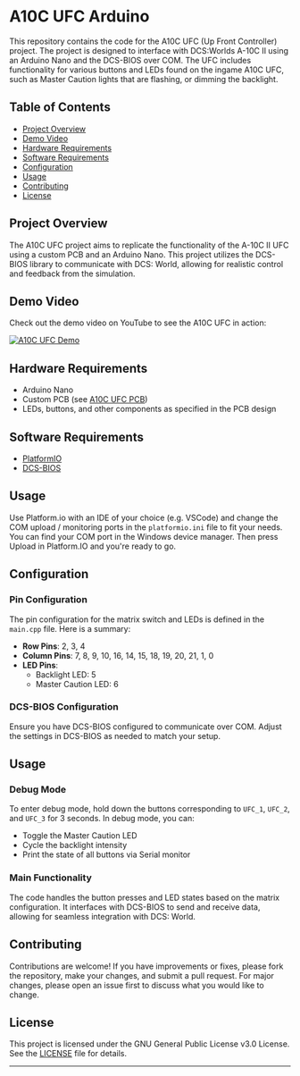 # A10C UFC Arduino

This repository contains the code for the A10C UFC (Up Front Controller) project. The project is designed to interface with DCS:Worlds A-10C II using an Arduino Nano and the DCS-BIOS over COM. The UFC includes functionality for various buttons and LEDs found on the ingame A10C UFC, such as Master Caution lights that are flashing, or dimming the backlight.

## Table of Contents
- [Project Overview](#project-overview)
- [Demo Video](#demo-video)
- [Hardware Requirements](#hardware-requirements)
- [Software Requirements](#software-requirements)
- [Configuration](#configuration)
- [Usage](#usage)
- [Contributing](#contributing)
- [License](#license)

## Project Overview

The A10C UFC project aims to replicate the functionality of the A-10C II UFC using a custom PCB and an Arduino Nano. This project utilizes the DCS-BIOS library to communicate with DCS: World, allowing for realistic control and feedback from the simulation.

## Demo Video

Check out the demo video on YouTube to see the A10C UFC in action:

[![A10C UFC Demo](https://img.youtube.com/vi/IKTZMvRl_7A/0.jpg)](https://www.youtube.com/watch?v=IKTZMvRl_7A)

## Hardware Requirements

- Arduino Nano
- Custom PCB (see [A10C UFC PCB](https://github.com/w3z315/a10c-ufc-pcb))
- LEDs, buttons, and other components as specified in the PCB design

## Software Requirements

- [PlatformIO](https://platformio.org/)
- [DCS-BIOS](https://github.com/DCS-Skunkworks/dcs-bios)

## Usage
Use Platform.io with an IDE of your choice (e.g. VSCode) and change the COM upload / monitoring ports in the `platformio.ini` file to fit your needs. You can find your COM port in the Windows device manager.
Then press Upload in Platform.IO and you're ready to go.

## Configuration

### Pin Configuration

The pin configuration for the matrix switch and LEDs is defined in the `main.cpp` file. Here is a summary:

- **Row Pins**: 2, 3, 4
- **Column Pins**: 7, 8, 9, 10, 16, 14, 15, 18, 19, 20, 21, 1, 0
- **LED Pins**: 
  - Backlight LED: 5
  - Master Caution LED: 6

### DCS-BIOS Configuration

Ensure you have DCS-BIOS configured to communicate over COM. Adjust the settings in DCS-BIOS as needed to match your setup.

## Usage

### Debug Mode

To enter debug mode, hold down the buttons corresponding to `UFC_1`, `UFC_2`, and `UFC_3` for 3 seconds. In debug mode, you can:

- Toggle the Master Caution LED
- Cycle the backlight intensity
- Print the state of all buttons via Serial monitor

### Main Functionality

The code handles the button presses and LED states based on the matrix configuration. It interfaces with DCS-BIOS to send and receive data, allowing for seamless integration with DCS: World.

## Contributing

Contributions are welcome! If you have improvements or fixes, please fork the repository, make your changes, and submit a pull request. For major changes, please open an issue first to discuss what you would like to change.

## License

This project is licensed under the GNU General Public License v3.0 License. See the [LICENSE](LICENSE) file for details.

---
